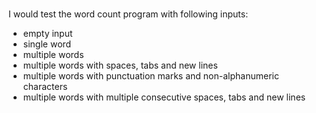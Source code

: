 #

I would test the word count program with following inputs:
- empty input
- single word
- multiple words
- multiple words with spaces, tabs and new lines
- multiple words with punctuation marks and non-alphanumeric characters
- multiple words with multiple consecutive spaces, tabs and new lines